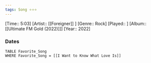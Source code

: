 ```yaml
---
tags: Song ⭐⭐⭐ 
---
```

[Time:: 5:03]
[Artist:: [[Foreigner]] ]
[Genre:: Rock]
[Played:: ]
[Album:: [[Ultimate FM Gold (2022)]]]
[Year:: 2022]
### Dates
````dataview
TABLE Favorite_Song
WHERE Favorite_Song = [[I Want to Know What Love Is]]
````